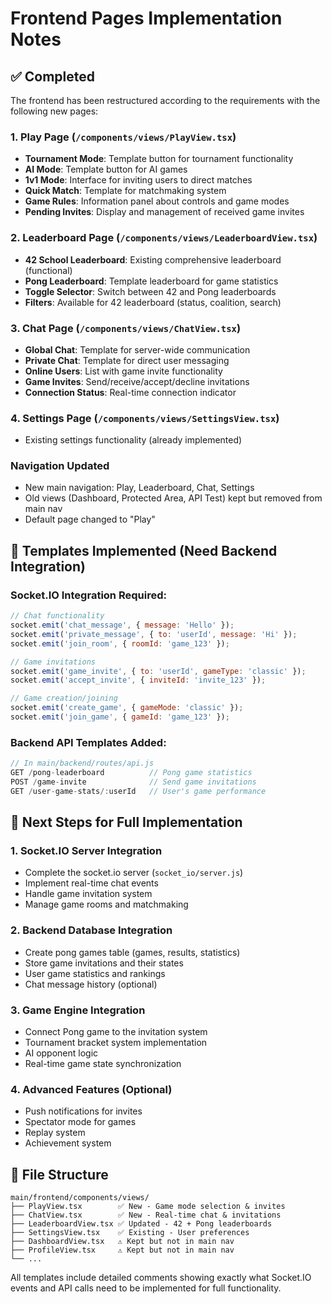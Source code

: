 # Frontend Pages Implementation Notes

## ✅ Completed
The frontend has been restructured according to the requirements with the following new pages:

### 1. **Play Page** (`/components/views/PlayView.tsx`)
- **Tournament Mode**: Template button for tournament functionality
- **AI Mode**: Template button for AI games  
- **1v1 Mode**: Interface for inviting users to direct matches
- **Quick Match**: Template for matchmaking system
- **Game Rules**: Information panel about controls and game modes
- **Pending Invites**: Display and management of received game invites

### 2. **Leaderboard Page** (`/components/views/LeaderboardView.tsx`)
- **42 School Leaderboard**: Existing comprehensive leaderboard (functional)
- **Pong Leaderboard**: Template leaderboard for game statistics
- **Toggle Selector**: Switch between 42 and Pong leaderboards
- **Filters**: Available for 42 leaderboard (status, coalition, search)

### 3. **Chat Page** (`/components/views/ChatView.tsx`)
- **Global Chat**: Template for server-wide communication
- **Private Chat**: Template for direct user messaging
- **Online Users**: List with game invite functionality
- **Game Invites**: Send/receive/accept/decline invitations
- **Connection Status**: Real-time connection indicator

### 4. **Settings Page** (`/components/views/SettingsView.tsx`)
- Existing settings functionality (already implemented)

### Navigation Updated
- New main navigation: Play, Leaderboard, Chat, Settings
- Old views (Dashboard, Protected Area, API Test) kept but removed from main nav
- Default page changed to "Play"

## 🔧 Templates Implemented (Need Backend Integration)

### Socket.IO Integration Required:
```javascript
// Chat functionality
socket.emit('chat_message', { message: 'Hello' });
socket.emit('private_message', { to: 'userId', message: 'Hi' });
socket.emit('join_room', { roomId: 'game_123' });

// Game invitations  
socket.emit('game_invite', { to: 'userId', gameType: 'classic' });
socket.emit('accept_invite', { inviteId: 'invite_123' });

// Game creation/joining
socket.emit('create_game', { gameMode: 'classic' });
socket.emit('join_game', { gameId: 'game_123' });
```

### Backend API Templates Added:
```javascript
// In main/backend/routes/api.js
GET /pong-leaderboard          // Pong game statistics
POST /game-invite              // Send game invitations
GET /user-game-stats/:userId   // User's game performance
```

## 🚀 Next Steps for Full Implementation

### 1. Socket.IO Server Integration
- Complete the socket.io server (`socket_io/server.js`)
- Implement real-time chat events
- Handle game invitation system
- Manage game rooms and matchmaking

### 2. Backend Database Integration
- Create pong games table (games, results, statistics)
- Store game invitations and their states
- User game statistics and rankings
- Chat message history (optional)

### 3. Game Engine Integration
- Connect Pong game to the invitation system
- Tournament bracket system implementation
- AI opponent logic
- Real-time game state synchronization

### 4. Advanced Features (Optional)
- Push notifications for invites
- Spectator mode for games
- Replay system
- Achievement system

## 📁 File Structure
```
main/frontend/components/views/
├── PlayView.tsx        ✅ New - Game mode selection & invites
├── ChatView.tsx        ✅ New - Real-time chat & invitations  
├── LeaderboardView.tsx ✅ Updated - 42 + Pong leaderboards
├── SettingsView.tsx    ✅ Existing - User preferences
├── DashboardView.tsx   ⚠️ Kept but not in main nav
├── ProfileView.tsx     ⚠️ Kept but not in main nav
└── ...
```

All templates include detailed comments showing exactly what Socket.IO events and API calls need to be implemented for full functionality.